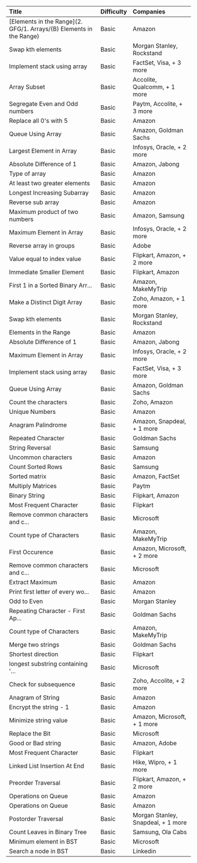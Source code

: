 | Title                             | Difficulty   | Companies                          |
|:----------------------------------|:-------------|:-----------------------------------|
| [Elements in the Range](2. GFG/1. Arrays/(B) Elements in the Range)             | Basic        | Amazon                             |
| Swap kth elements                 | Basic        | Morgan Stanley, Rockstand          |
| Implement stack using array       | Basic        | FactSet, Visa, + 3 more            |
| Array Subset                      | Basic        | Accolite, Qualcomm, + 1 more       |
| Segregate Even and Odd numbers    | Basic        | Paytm, Accolite, + 3 more          |
| Replace all 0's with 5            | Basic        | Amazon                             |
| Queue Using Array                 | Basic        | Amazon, Goldman Sachs              |
| Largest Element in Array          | Basic        | Infosys, Oracle, + 2 more          |
| Absolute Difference of 1          | Basic        | Amazon, Jabong                     |
| Type of array                     | Basic        | Amazon                             |
| At least two greater elements     | Basic        | Amazon                             |
| Longest Increasing Subarray       | Basic        | Amazon                             |
| Reverse sub array                 | Basic        | Amazon                             |
| Maximum product of two numbers    | Basic        | Amazon, Samsung                    |
| Maximum Element in Array          | Basic        | Infosys, Oracle, + 2 more          |
| Reverse array in groups           | Basic        | Adobe                              |
| Value equal to index value        | Basic        | Flipkart, Amazon, + 2 more         |
| Immediate Smaller Element         | Basic        | Flipkart, Amazon                   |
| First 1 in a Sorted Binary Arr... | Basic        | Amazon, MakeMyTrip                 |
| Make a Distinct Digit Array       | Basic        | Zoho, Amazon, + 1 more             |
| Swap kth elements                 | Basic        | Morgan Stanley, Rockstand          |
| Elements in the Range             | Basic        | Amazon                             |
| Absolute Difference of 1          | Basic        | Amazon, Jabong                     |
| Maximum Element in Array          | Basic        | Infosys, Oracle, + 2 more          |
| Implement stack using array       | Basic        | FactSet, Visa, + 3 more            |
| Queue Using Array                 | Basic        | Amazon, Goldman Sachs              |
| Count the characters              | Basic        | Zoho, Amazon                       |
| Unique Numbers                    | Basic        | Amazon                             |
| Anagram Palindrome                | Basic        | Amazon, Snapdeal, + 1 more         |
| Repeated Character                | Basic        | Goldman Sachs                      |
| String Reversal                   | Basic        | Samsung                            |
| Uncommon characters               | Basic        | Amazon                             |
| Count Sorted Rows                 | Basic        | Samsung                            |
| Sorted matrix                     | Basic        | Amazon, FactSet                    |
| Multiply Matrices                 | Basic        | Paytm                              |
| Binary String                     | Basic        | Flipkart, Amazon                   |
| Most Frequent Character           | Basic        | Flipkart                           |
| Remove common characters and c... | Basic        | Microsoft                          |
| Count type of Characters          | Basic        | Amazon, MakeMyTrip                 |
| First Occurence                   | Basic        | Amazon, Microsoft, + 2 more        |
| Remove common characters and c... | Basic        | Microsoft                          |
| Extract Maximum                   | Basic        | Amazon                             |
| Print first letter of every wo... | Basic        | Amazon                             |
| Odd to Even                       | Basic        | Morgan Stanley                     |
| Repeating Character - First Ap... | Basic        | Goldman Sachs                      |
| Count type of Characters          | Basic        | Amazon, MakeMyTrip                 |
| Merge two strings                 | Basic        | Goldman Sachs                      |
| Shortest direction                | Basic        | Flipkart                           |
| longest substring containing '... | Basic        | Microsoft                          |
| Check for subsequence             | Basic        | Zoho, Accolite, + 2 more           |
| Anagram of String                 | Basic        | Amazon                             |
| Encrypt the string - 1            | Basic        | Amazon                             |
| Minimize string value             | Basic        | Amazon, Microsoft, + 1 more        |
| Replace the Bit                   | Basic        | Microsoft                          |
| Good or Bad string                | Basic        | Amazon, Adobe                      |
| Most Frequent Character           | Basic        | Flipkart                           |
| Linked List Insertion At End      | Basic        | Hike, Wipro, + 1 more              |
| Preorder Traversal                | Basic        | Flipkart, Amazon, + 2 more         |
| Operations on Queue               | Basic        | Amazon                             |
| Operations on Queue               | Basic        | Amazon                             |
| Postorder Traversal               | Basic        | Morgan Stanley, Snapdeal, + 1 more |
| Count Leaves in Binary Tree       | Basic        | Samsung, Ola Cabs                  |
| Minimum element in BST            | Basic        | Microsoft                          |
| Search a node in BST              | Basic        | Linkedin                           |